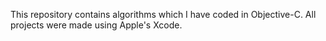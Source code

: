 This repository contains algorithms which I have coded in Objective-C. 
All projects were made using Apple's Xcode.
